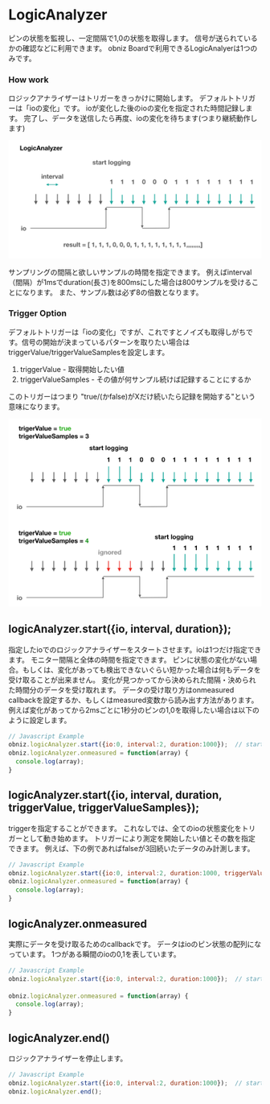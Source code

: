 # LogicAnalyzer
ピンの状態を監視し、一定間隔で1,0の状態を取得します。
信号が送られているかの確認などに利用できます。
obniz Boardで利用できるLogicAnalyerは1つのみです。

### How work

ロジックアナライザーはトリガーをきっかけに開始します。
デフォルトトリガーは「ioの変化」です。
ioが変化した後のioの変化を指定された時間記録します。
完了し、データを送信したら再度、ioの変化を待ちます(つまり継続動作します)

![](./images/logiana_0.png)

サンプリングの間隔と欲しいサンプルの時間を指定できます。
例えばinterval（間隔）が1msでduration(長さ)を800msにした場合は800サンプルを受けることになります。
また、サンプル数は必ず8の倍数となります。

### Trigger Option

デフォルトトリガーは「ioの変化」ですが、これですとノイズも取得しがちです。信号の開始が決まっているパターンを取りたい場合はtriggerValue/triggerValueSamplesを設定します。

1. triggerValue - 取得開始したい値
2. triggerValueSamples - その値が何サンプル続けば記録することにするか

このトリガーはつまり "true/(かfalse)がXだけ続いたら記録を開始する"という意味になります。

![](./images/logiana_1.png)

## logicAnalyzer.start({io, interval, duration});

指定したioでのロジックアナライザーをスタートさせます。ioは1つだけ指定できます。
モニター間隔と全体の時間を指定できます。
ピンに状態の変化がない場合。もしくは、変化があっても検出できないぐらい短かった場合は何もデータを受け取ることが出来ません。
変化が見つかってから決められた間隔・決められた時間分のデータを受け取れます。
データの受け取り方はonmeasured callbackを設定するか、もしくはmeasured変数から読み出す方法があります。
例えば変化があってから2msごとに1秒分のピンの1,0を取得したい場合は以下のように設定します。

```Javascript
// Javascript Example
obniz.logicAnalyzer.start({io:0, interval:2, duration:1000});  // start on io0. 2ms interval and 1sec long.
obniz.logicAnalyzer.onmeasured = function(array) {
  console.log(array);
}
```
## logicAnalyzer.start({io, interval, duration, triggerValue, triggerValueSamples});
triggerを指定することができます。 これなしでは、全てのioの状態変化をトリガーとして動き始めます。 トリガーにより測定を開始したい値とその数を指定できます。 例えば、下の例であればfalseが3回続いたデータのみ計測します。
```Javascript
// Javascript Example
obniz.logicAnalyzer.start({io:0, interval:2, duration:1000, triggerValue:false, triggerValueSamples:3});  // start on io0. 2ms interval and 1sec long.
obniz.logicAnalyzer.onmeasured = function(array) {
  console.log(array);
}
```

## logicAnalyzer.onmeasured

実際にデータを受け取るためのcallbackです。
データはioのピン状態の配列になっています。
1つがある瞬間のioの0,1を表しています。

```Javascript
// Javascript Example
obniz.logicAnalyzer.start({io:0, interval:2, duration:1000});  // start on io0. 1ms interval and 1sec long.

obniz.logicAnalyzer.onmeasured = function(array) {
  console.log(array);
}
```
## logicAnalyzer.end()

ロジックアナライザーを停止します。

```Javascript
// Javascript Example
obniz.logicAnalyzer.start({io:0, interval:2, duration:1000});  // start on io0. 1ms interval and 1sec long.
obniz.logicAnalyzer.end();
```